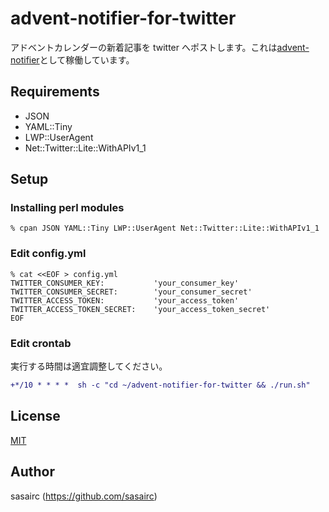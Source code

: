 advent-notifier-for-twitter
===

アドベントカレンダーの新着記事を twitter へポストします。これは[advent-notifier](https://twitter.com/advent_notifier)として稼働しています。

## Requirements

* JSON
* YAML::Tiny
* LWP::UserAgent
* Net::Twitter::Lite::WithAPIv1_1

## Setup

### Installing perl modules

```shellsession
% cpan JSON YAML::Tiny LWP::UserAgent Net::Twitter::Lite::WithAPIv1_1
```

### Edit config.yml

```shellsession
% cat <<EOF > config.yml
TWITTER_CONSUMER_KEY:           'your_consumer_key'
TWITTER_CONSUMER_SECRET:        'your_consumer_secret'
TWITTER_ACCESS_TOKEN:           'your_access_token'
TWITTER_ACCESS_TOKEN_SECRET:    'your_access_token_secret'
EOF
```

### Edit crontab

実行する時間は適宜調整してください。

```diff
+*/10 * * * *  sh -c "cd ~/advent-notifier-for-twitter && ./run.sh"
```

## License

[MIT](https://github.com/osm-tc159/advent-notifier-for-twitter/blob/master/LICENSE)

## Author

sasairc (https://github.com/sasairc)
